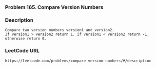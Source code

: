 ### Problem 165. Compare Version Numbers

### Description 
	Compare two version numbers version1 and version2.
	If version1 > version2 return 1, if version1 < version2 return -1, otherwise return 0.

### LeetCode URL 
	https://leetcode.com/problems/compare-version-numbers/#/description
